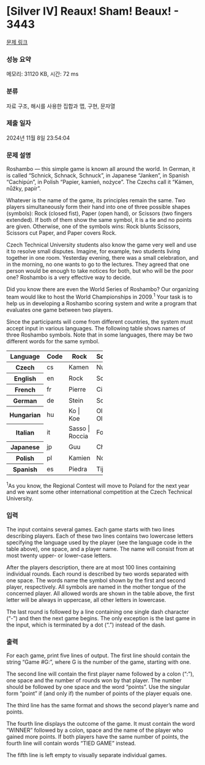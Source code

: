 # [Silver IV] Reaux! Sham! Beaux! - 3443 

[문제 링크](https://www.acmicpc.net/problem/3443) 

### 성능 요약

메모리: 31120 KB, 시간: 72 ms

### 분류

자료 구조, 해시를 사용한 집합과 맵, 구현, 문자열

### 제출 일자

2024년 11월 8일 23:54:04

### 문제 설명

<p>Roshambo — this simple game is known all around the world. In German, it is called “Schnick, Schnack, Schnuck”, in Japanese “Janken”, in Spanish “Cachipún”, in Polish “Papier, kamień, nożyce”. The Czechs call it “Kámen, nůžky, papír”.</p>

<p>Whatever is the name of the game, its principles remain the same. Two players simultaneously form their hand into one of three possible shapes (symbols): Rock (closed fist), Paper (open hand), or Scissors (two fingers extended). If both of them show the same symbol, it is a tie and no points are given. Otherwise, one of the symbols wins: Rock blunts Scissors, Scissors cut Paper, and Paper covers Rock.</p>

<p>Czech Technical University students also know the game very well and use it to resolve small disputes. Imagine, for example, two students living together in one room. Yesterday evening, there was a small celebration, and in the morning, no one wants to go to the lectures. They agreed that one person would be enough to take notices for both, but who will be the poor one? Roshambo is a very effective way to decide.</p>

<p>Did you know there are even the World Series of Roshambo? Our organizing team would like to host the World Championships in 2009.<sup>1</sup> Your task is to help us in developing a Roshambo scoring system and write a program that evaluates one game between two players.</p>

<p>Since the participants will come from different countries, the system must accept input in various languages. The following table shows names of three Roshambo symbols. Note that in some languages, there may be two different words for the same symbol.</p>

<table class="table table-bordered" style="width:50%">
	<thead>
		<tr>
			<th>Language</th>
			<th>Code</th>
			<th>Rock</th>
			<th>Scissors</th>
			<th>Paper</th>
		</tr>
	</thead>
	<tbody>
		<tr>
			<th>Czech</th>
			<td>cs</td>
			<td>Kamen</td>
			<td>Nuzky</td>
			<td>Papir</td>
		</tr>
		<tr>
			<th>English</th>
			<td>en</td>
			<td>Rock</td>
			<td>Scissors</td>
			<td>Paper</td>
		</tr>
		<tr>
			<th>French</th>
			<td>fr</td>
			<td>Pierre</td>
			<td>Ciseaux</td>
			<td>Feuille</td>
		</tr>
		<tr>
			<th>German</th>
			<td>de</td>
			<td>Stein</td>
			<td>Schere</td>
			<td>Papier</td>
		</tr>
		<tr>
			<th>Hungarian</th>
			<td>hu</td>
			<td>Ko | Koe</td>
			<td>Ollo | Olloo</td>
			<td>Papir</td>
		</tr>
		<tr>
			<th>Italian</th>
			<td>it</td>
			<td>Sasso | Roccia</td>
			<td>Forbice</td>
			<td>Carta | Rete</td>
		</tr>
		<tr>
			<th>Japanese</th>
			<td>jp</td>
			<td>Guu</td>
			<td>Choki</td>
			<td>Paa</td>
		</tr>
		<tr>
			<th>Polish</th>
			<td>pl</td>
			<td>Kamien</td>
			<td>Nozyce</td>
			<td>Papier</td>
		</tr>
		<tr>
			<th>Spanish</th>
			<td>es</td>
			<td>Piedra</td>
			<td>Tijera</td>
			<td>Papel</td>
		</tr>
	</tbody>
</table>

<p><sup>1</sup>As you know, the Regional Contest will move to Poland for the next year and we want some other international competition at the Czech Technical University.</p>

### 입력 

 <p>The input contains several games. Each game starts with two lines describing players. Each of these two lines contains two lowercase letters specifying the language used by the player (see the language code in the table above), one space, and a player name. The name will consist from at most twenty upper- or lower-case letters.</p>

<p>After the players description, there are at most 100 lines containing individual rounds. Each round is described by two words separated with one space. The words name the symbol shown by the first and second player, respectively. All symbols are named in the mother tongue of the concerned player. All allowed words are shown in the table above, the first letter will be always in uppercase, all other letters in lowercase.</p>

<p>The last round is followed by a line containing one single dash character (“-”) and then the next game begins. The only exception is the last game in the input, which is terminated by a dot (“.”) instead of the dash.</p>

### 출력 

 <p>For each game, print five lines of output. The first line should contain the string “Game #G:”, where G is the number of the game, starting with one.</p>

<p>The second line will contain the first player name followed by a colon (“:”), one space and the number of rounds won by that player. The number should be followed by one space and the word “points”. Use the singular form “point” if (and only if) the number of points of the player equals one.</p>

<p>The third line has the same format and shows the second player’s name and points.</p>

<p>The fourth line displays the outcome of the game. It must contain the word “WINNER” followed by a colon, space and the name of the player who gained more points. If both players have the same number of points, the fourth line will contain words “TIED GAME” instead.</p>

<p>The fifth line is left empty to visually separate individual games.</p>

